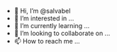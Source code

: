 - 👋 Hi, I’m @salvabel
- 👀 I’m interested in ...
- 🌱 I’m currently learning ...
- 💞️ I’m looking to collaborate on ...
- 📫 How to reach me ...

<!---
salvabel/salvabel is a ✨ special ✨ repository because its `README.md` (this file) appears on your GitHub profile.
You can click the Preview link to take a look at your changes.
--->
